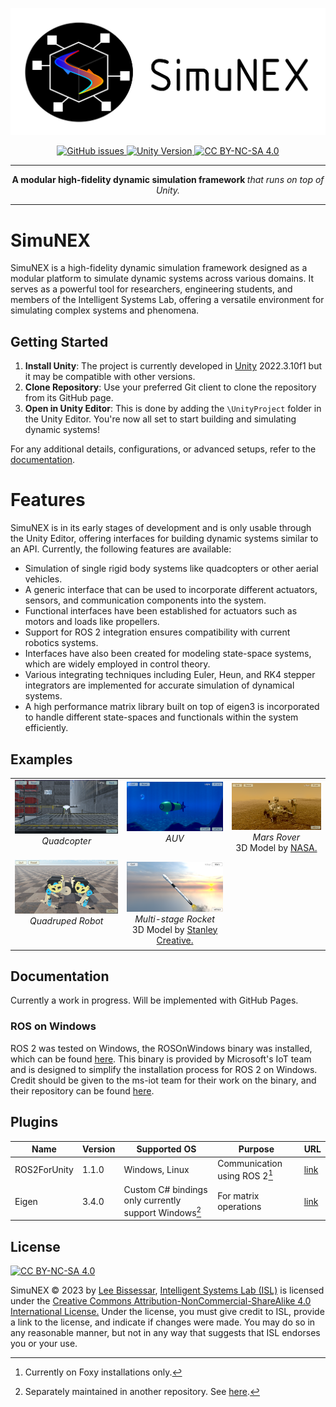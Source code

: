 ![SimuNEX header image](docs/assets/SimuNEX.png)

<p align="center">
  <a href="https://github.com/intelligent-systems-lab-org/SimuNEX/issues">
    <img src="https://img.shields.io/github/issues/intelligent-systems-lab-org/SimuNEX" alt="GitHub issues">
  </a>
  <a href="https://unity.com/">
    <img src="https://img.shields.io/badge/Unity-2022.3.10f1-blue.svg" alt="Unity Version">
  </a>
  <a href="http://creativecommons.org/licenses/by-nc-sa/4.0/">
    <img src="https://img.shields.io/badge/License-CC%20BY--NC--SA%204.0-lightgrey.svg" alt="CC BY-NC-SA 4.0">
  </a>
</p>

-----

<p align = "center">
<b>A modular high-fidelity dynamic simulation framework </b>
<i>that runs on top of Unity.</i>
</p>

-----

# SimuNEX
SimuNEX is a high-fidelity dynamic simulation framework designed as a modular platform to simulate dynamic systems across various domains. It serves as a powerful tool for researchers, engineering students, and members of the Intelligent Systems Lab, offering a versatile environment for simulating complex systems and phenomena.

## Getting Started
1. **Install Unity**: The project is currently developed in [Unity](https://unity.com/) 2022.3.10f1 but it may be compatible with other versions.
2. **Clone Repository**: Use your preferred Git client to clone the repository from its GitHub page.
3. **Open in Unity Editor**: This is done by adding the `\UnityProject` folder in the Unity Editor. You're now all set to start building and simulating dynamic systems!

For any additional details, configurations, or advanced setups, refer to the [documentation](#documentation).

# Features 
SimuNEX is in its early stages of development and is only usable through the Unity Editor, offering interfaces for building dynamic systems similar to an API. Currently, the following features are available:

- Simulation of single rigid body systems like quadcopters or other aerial vehicles.
- A generic interface that can be used to incorporate different actuators, sensors, and communication components into the system.
- Functional interfaces have been established for actuators such as motors and loads like propellers.
- Support for ROS 2 integration ensures compatibility with current robotics systems.
- Interfaces have also been created for modeling state-space systems, which are widely employed in control theory.
- Various integrating techniques including Euler, Heun, and RK4 stepper integrators are implemented for accurate simulation of dynamical systems.
- A high performance matrix library built on top of eigen3 is incorporated to handle different state-spaces and functionals within the system efficiently.

## Examples
<table>
  <tr>
    <td align="center">
      <img src="docs/assets/examples/QuadcopterUnity.PNG" width="300" />
      <br />
      <i>Quadcopter</i>
      <br />
      <br />
    </td>
    <td align="center">
      <img src="docs/assets/examples/AUVUnity.PNG" width="300" />
      <br />
      <i>AUV</i>
      <br />
      <br />
    </td>
    <td align="center">
      <img src="docs/assets/examples/RoverUnity.PNG" width="300" />
      <br />
      <i>Mars Rover</i>
      <br />
      3D Model by <a href="https://mars.nasa.gov/resources/25042/">NASA.</a>
    </td>
  </tr>
  <tr>
    <td align="center">
      <img src="docs/assets/examples/QuadrupedUnity.png" width="300" />
      <br />
      <i>Quadruped Robot</i>
      <br />
      <br />
      <br />
    </td>
    <td align="center">
      <img src="docs/assets/examples/RocketUnity.PNG" width="300" />
      <br />
      <i>Multi-stage Rocket</i>
      <br />
      3D Model by <a href="https://sketchfab.com/3d-models/falcon-9-spacex-394f7cf52d124bbd9db69f24d1ff2f08">Stanley Creative.</a>
    </td>
    <td align="center"></td> <!-- Empty space -->
  </tr>
</table>

## Documentation
Currently a work in progress. Will be implemented with GitHub Pages.

### ROS on Windows
 ROS 2 was tested on Windows, the ROSOnWindows binary was installed, which can be found [here](https://ms-iot.github.io/ROSOnWindows/GettingStarted/SetupRos2.html). This binary is provided by Microsoft's IoT team and is designed to simplify the installation process for ROS 2 on Windows. Credit should be given to the ms-iot team for their work on the binary, and their repository can be found [here](https://github.com/ms-iot/rosonwindows/).

## Plugins
| Name          | Version | Supported OS | Purpose | URL |
|---------------|---------|--------------|---------|--------------------------|
| ROS2ForUnity  | 1.1.0   | Windows, Linux | Communication using ROS 2[^1]  | [link](https://github.com/RobotecAI/ros2-for-unity) |
| Eigen         | 3.4.0   | Custom C# bindings only currently support Windows[^2] | For matrix operations      | [link](https://gitlab.com/libeigen/eigen)           |

[^1]: Currently on Foxy installations only.

[^2]: Separately maintained in another repository. See [here](https://github.com/intelligent-systems-lab-org/eigen).

## License
[![CC BY-NC-SA 4.0][cc-by-nc-sa-image]][cc-by-nc-sa]

[cc-by-nc-sa]: http://creativecommons.org/licenses/by-nc-sa/4.0/
[cc-by-nc-sa-image]: https://licensebuttons.net/l/by-nc-sa/4.0/88x31.png

SimuNEX © 2023 by [Lee Bissessar](https://github.com/leebissessar5), [Intelligent Systems Lab (ISL)](https://intelsyslab.com/) is licensed under the
[Creative Commons Attribution-NonCommercial-ShareAlike 4.0 International License.][cc-by-nc-sa] Under the license, you must give credit to ISL, provide a link to the license, and indicate if changes were made. You may do so in any reasonable manner, but not in any way that suggests that ISL endorses you or your use.